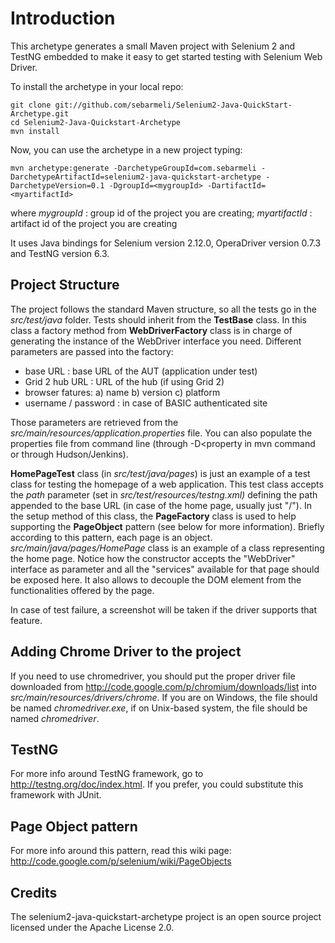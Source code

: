Introduction
============

This archetype generates a small Maven project with Selenium 2 and TestNG embedded to make it easy to get started testing with Selenium Web Driver.

To install the archetype in your local repo:

	git clone git://github.com/sebarmeli/Selenium2-Java-QuickStart-Archetype.git
	cd Selenium2-Java-Quickstart-Archetype
	mvn install

Now, you can use the archetype in a new project typing:

    mvn archetype:generate -DarchetypeGroupId=com.sebarmeli -DarchetypeArtifactId=selenium2-java-quickstart-archetype -DarchetypeVersion=0.1 -DgroupId=<mygroupId> -DartifactId=<myartifactId>
    						 
where *mygroupId* : group id of the project you are creating; *myartifactId* : artifact id of the project you are creating

It uses Java bindings for Selenium version 2.12.0, OperaDriver version 0.7.3 and TestNG version 6.3.


Project Structure
-----------------------------------

The project follows the standard Maven structure, so all the tests go in the *src/test/java* folder.  Tests should inherit from the **TestBase** class. In this class a factory method
from **WebDriverFactory** class is in charge of generating the instance of the WebDriver interface you need. Different parameters are passed into the factory:

* base URL : base URL of the AUT (application under test)
* Grid 2 hub URL :  URL of the hub (if using Grid 2)
* browser fatures: a) name b) version c) platform
* username / password : in case of BASIC authenticated site

Those parameters are retrieved from the *src/main/resources/application.properties* file. You can also populate the properties file from command line (through -D<property in mvn command or through
Hudson/Jenkins).

**HomePageTest** class (in *src/test/java/pages*) is just an example of a test class for testing the homepage of a web application. This test class accepts the *path* parameter
 (set in *src/test/resources/testng.xml)* defining the path appended to the base URL (in case of the home page, usually just "/"). In the setup method of this class, the **PageFactory** class is used
 to help supporting the **PageObject** pattern (see below for more information). Briefly according to this pattern, each page is an object. *src/main/java/pages/HomePage* class is an example of 
 a class representing the home page. Notice how the constructor accepts the "WebDriver" interface as parameter and all the "services" available for that page should be exposed here. It also allows to
 decouple the DOM element from the functionalities offered by the page.
 
 
In case of test failure, a screenshot will be taken if the driver supports that feature.


Adding Chrome Driver to the project
-----------------------------------

If you need to use chromedriver, you should put the proper driver file downloaded from http://code.google.com/p/chromium/downloads/list into *src/main/resources/drivers/chrome*. If you are on Windows, the file should be named *chromedriver.exe*,
if on Unix-based system, the file should be named *chromedriver*.


TestNG
------
For more info around TestNG framework, go to http://testng.org/doc/index.html. If you prefer, you could substitute this framework with JUnit.


Page Object pattern
-------------------
For more info around this pattern, read this wiki page: http://code.google.com/p/selenium/wiki/PageObjects

Credits
-------
The selenium2-java-quickstart-archetype project is an open source project licensed under the Apache License 2.0.